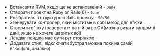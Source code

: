 - Встановити RVM, якщо ще не встановлений - `Done`
- Створити проект на Ruby on Rails(6) - `Done`
- Розібратися з структурою Rails проекту - `50/50`
- Згенерувати контролер, який міститме в собі метод для в"юхи
- Створити в"юху і заверстати на ній ваше CV(можна вкзати рандомні дані,
   якщо не хочете шарить свої)
- Лендінг пейджа має бути рут сторінкою
- Додавати стилі, підключати бустрап можна поки на самій в"юсі(опціонально)
